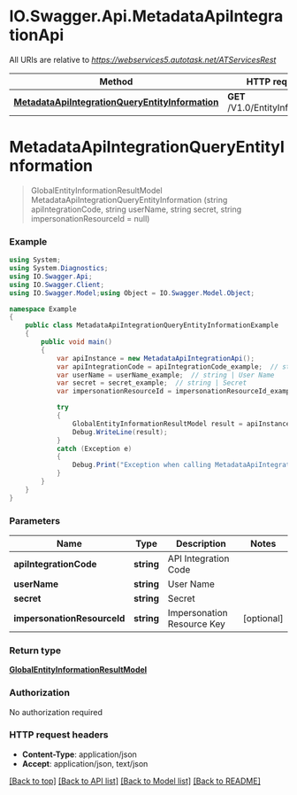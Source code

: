 # IO.Swagger.Api.MetadataApiIntegrationApi

All URIs are relative to *https://webservices5.autotask.net/ATServicesRest*

Method | HTTP request | Description
------------- | ------------- | -------------
[**MetadataApiIntegrationQueryEntityInformation**](MetadataApiIntegrationApi.md#metadataapiintegrationqueryentityinformation) | **GET** /V1.0/EntityInformation |


<a name="metadataapiintegrationqueryentityinformation"></a>
# **MetadataApiIntegrationQueryEntityInformation**
> GlobalEntityInformationResultModel MetadataApiIntegrationQueryEntityInformation (string apiIntegrationCode, string userName, string secret, string impersonationResourceId = null)



### Example
```csharp
using System;
using System.Diagnostics;
using IO.Swagger.Api;
using IO.Swagger.Client;
using IO.Swagger.Model;using Object = IO.Swagger.Model.Object;

namespace Example
{
    public class MetadataApiIntegrationQueryEntityInformationExample
    {
        public void main()
        {
            var apiInstance = new MetadataApiIntegrationApi();
            var apiIntegrationCode = apiIntegrationCode_example;  // string | API Integration Code
            var userName = userName_example;  // string | User Name
            var secret = secret_example;  // string | Secret
            var impersonationResourceId = impersonationResourceId_example;  // string | Impersonation Resource Key (optional)

            try
            {
                GlobalEntityInformationResultModel result = apiInstance.MetadataApiIntegrationQueryEntityInformation(apiIntegrationCode, userName, secret, impersonationResourceId);
                Debug.WriteLine(result);
            }
            catch (Exception e)
            {
                Debug.Print("Exception when calling MetadataApiIntegrationApi.MetadataApiIntegrationQueryEntityInformation: " + e.Message );
            }
        }
    }
}
```

### Parameters

Name | Type | Description  | Notes
------------- | ------------- | ------------- | -------------
 **apiIntegrationCode** | **string**| API Integration Code |
 **userName** | **string**| User Name |
 **secret** | **string**| Secret |
 **impersonationResourceId** | **string**| Impersonation Resource Key | [optional]

### Return type

[**GlobalEntityInformationResultModel**](GlobalEntityInformationResultModel.md)

### Authorization

No authorization required

### HTTP request headers

 - **Content-Type**: application/json
 - **Accept**: application/json, text/json

[[Back to top]](#) [[Back to API list]](../README.md#documentation-for-api-endpoints) [[Back to Model list]](../README.md#documentation-for-models) [[Back to README]](../README.md)

